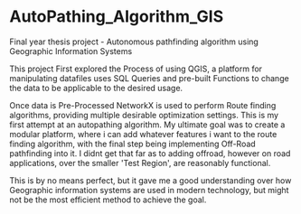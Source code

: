 # AutoPathing_Algorithm_GIS
Final year thesis project - Autonomous pathfinding algorithm using Geographic Information Systems

This project First explored the Process of using QGIS, a platform for manipulating datafiles
uses SQL Queries and pre-built Functions to change the data to be applicable to the desired usage. 

Once data is Pre-Processed NetworkX is used to perform Route finding algorithms, providing multiple desirable optimization settings. 
This is my first attempt at an autopathing algorithm.
My ultimate goal was to create a modular platform, where i can add whatever features i want to the route finding algorithm, with the final step being implementing Off-Road pathfinding into it. 
I didnt get that far as to adding offroad, however on road applications, over the smaller 'Test Region', are reasonably functional.

This is by no means perfect, but it gave me a good understanding over how Geographic information systems are used in modern technology, but might not be the most efficient method to achieve the goal.
